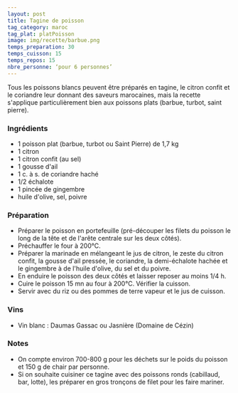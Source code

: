 ```yaml
---
layout: post
title: Tagine de poisson
tag_category: maroc
tag_plat: platPoisson
image: img/recette/barbue.png
temps_preparation: 30
temps_cuisson: 15
temps_repos: 15
nbre_personne: ‘pour 6 personnes’
---
```

Tous les poissons blancs peuvent être préparés en tagine, le citron confit et le coriandre leur donnant des saveurs marocaines, mais la recette s'applique particulièrement bien aux poissons plats (barbue, turbot, saint pierre).

### Ingrédients
* 1 poisson plat (barbue, turbot ou Saint Pierre) de 1,7 kg
* 1 citron
* 1 citron confit (au sel)
* 1 gousse d'ail
* 1 c. à s. de coriandre haché
* 1/2 échalote
* 1 pincée de gingembre
* huile d'olive, sel, poivre

### Préparation
* Préparer le poisson en portefeuille (pré-découper les filets du poisson le long de la tête et de l'arête centrale sur les deux côtés).
* Préchauffer le four à 200°C.
* Préparer la marinade en mélangeant le jus de citron, le zeste du citron confit, la gousse d'ail pressée, le coriandre, la demi-échalote hachée et le gingembre à de l'huile d'olive, du sel et du poivre.
* En enduire le poisson des deux côtés et laisser reposer au moins 1/4 h.
* Cuire le poisson 15 mn au four à 200°C. Vérifier la cuisson.
* Servir avec du riz ou des pommes de terre vapeur et le jus de cuisson.

### Vins
* Vin blanc : Daumas Gassac ou Jasnière (Domaine de Cézin)

### Notes
* On compte environ 700-800 g pour les déchets sur le poids du poisson et 150 g de chair par personne.
* Si on souhaite cuisiner ce tagine avec des poissons ronds (cabillaud, bar, lotte), les préparer en gros tronçons de filet pour les faire mariner.  
